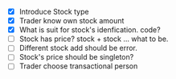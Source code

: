 - [x] Introduce Stock type
- [x] Trader know own stock amount
- [x] What is suit for stock's idenfication. code?
- [ ] Stock has price? stock + stock ... what to be.
- [ ] Different stock add should be error.
- [ ] Stock's price should be singleton?
- [ ] Trader choose transactional person
